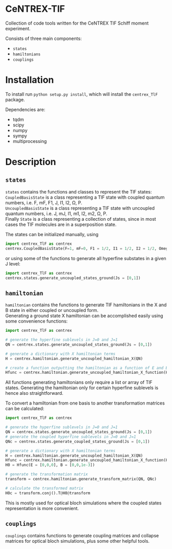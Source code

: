 # CeNTREX-TlF
 
Collection of code tools written for the CeNTREX TlF Schiff moment experiment.

Consists of three main components:
* `states`
* `hamiltonians`
* `couplings`

# Installation
To install run `python setup.py install`, which will install the `centrex_TlF` package.

Dependencies are:
* tqdm
* scipy
* numpy
* sympy
* multiprocessing

# Description

## `states`
`states` contains the functions and classes to represent the TlF states:  
`CoupledBasisState` is a class representing a TlF state with coupled quantum numbers, i.e. F, mF, F1, J, I1, I2, Ω, P.  
`UncoupledBasisState` is a class representing a TlF state with uncoupled quantum numbers, i.e. J, mJ, I1, m1, I2, m2, Ω, P.  
Finally `State` is a class representing a collection of states, since in most cases the TlF molecules are in a superposition state.

The states can be initialized manually, using 
```Python
import centrex_TlF as centrex
centrex.CoupledBasisState(F=1, mF=0, F1 = 1/2, I1 = 1/2, I2 = 1/2, Omega = 0, P = 1)
```
or using some of the functions to generate all hyperfine substates in a given J level: 
```Python
import centrex_TlF as centrex
centrex.states.generate_uncoupled_states_ground(Js = [0,1])
```

## `hamiltonian`
`hamiltonian` contains the functions to generate TlF hamiltonians in the X and B state in either coupled or uncoupled form.  
Generating a ground state X hamiltonian can be accomplished easily using some convenience functions:
```Python
import centrex_TlF as centrex

# generate the hyperfine sublevels in J=0 and J=1
QN = centrex.states.generate_uncoupled_states_ground(Js = [0,1])

# generate a dictionary with X hamiltonian terms
H = centrex.hamiltonian.generate_uncoupled_hamiltonian_X(QN)

# create a function outputting the hamiltonian as a function of E and B
Hfunc = centrex.hamiltonian.generate_uncoupled_hamiltonian_X_function(H)
```
All functions generating hamiltonians only require a list or array of TlF states. Generating the hamiltonian only for certain hyperfine sublevels is hence also straightforward.

To convert a hamiltonian from one basis to another transformation matrices can be calculated:
```Python
import centrex_TlF as centrex

# generate the hyperfine sublevels in J=0 and J=1
QN = centrex.states.generate_uncoupled_states_ground(Js = [0,1])
# generate the coupled hyperfine sublevels in J=0 and J=1
QNc = centrex.states.generate_coupled_states_ground(Js = [0,1])

# generate a dictionary with X hamiltonian terms
H = centrex.hamiltonian.generate_uncoupled_hamiltonian_X(QN)
Hfunc = centrex.hamiltonian.generate_uncoupled_hamiltonian_X_function(H)
H0 = Hfunc(E = [0,0,0], B = [0,0,1e-3])

# generate the transformation matrix
transform = centrex.hamiltonian.generate_transform_matrix(QN, QNc)

# calculate the transformed matrix
H0c = transform.conj().T@H0@transform
```
This is mostly used for optical bloch simulations where the coupled states representation is more convenient.

## `couplings`
`couplings` contains functions to generate coupling matrices and collapse matrices for optical bloch simulations, plus some other helpful tools.
